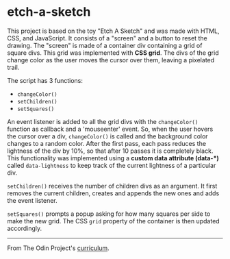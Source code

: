 # etch-a-sketch

This project is based on the toy "Etch A Sketch" and was made with HTML, CSS, and JavaScript. 
It consists of a "screen" and a button to reset the drawing.
The "screen" is made of a container div containing a grid of square divs. This grid was implemented with **CSS grid**. The divs of the grid change color as the user moves the cursor over them, leaving a pixelated trail. 

The script has 3 functions:

- `changeColor()`
- `setChildren()`
- `setSquares()`

An event listener is added to all the grid divs with the `changeColor()` function as callback and a 'mouseenter' event. So, when the user hovers the cursor over a div, `changeColor()` is called and the background color changes to a random color. After the first pass, each pass reduces the lightness of the div by 10%, so that after 10 passes it is completely black. This functionality was implemented using a **custom data attribute (data-*)** called `data-lightness` to keep track of the current lightness of a particular div.

`setChildren()` receives the number of children divs as an argument. It first removes the current children, creates and appends the new ones and adds the event listener.

`setSquares()` prompts a popup asking for how many squares per side to make the new grid. The CSS `grid` property of the container is then updated accordingly.

---

From The Odin Project's [curriculum](https://www.theodinproject.com/courses/web-development-101/lessons/etch-a-sketch-project).
